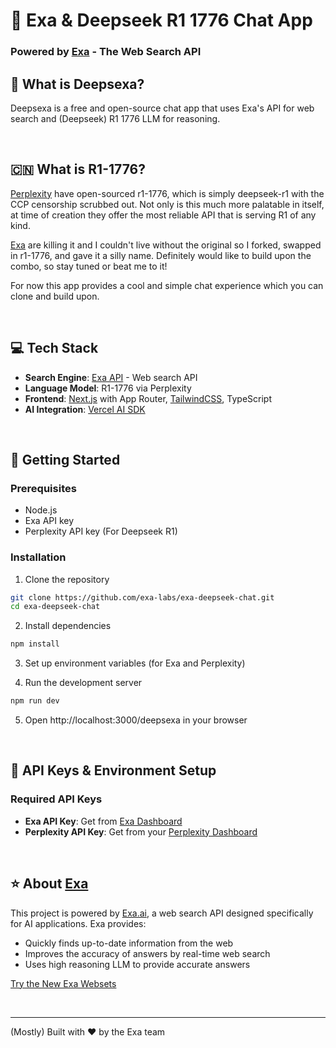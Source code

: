 # 💬 Exa & Deepseek R1 1776 Chat App
### Powered by [Exa](https://exa.ai) - The Web Search API


## 🎯 What is Deepsexa?

Deepsexa is a free and open-source chat app that uses Exa's API for web search and (Deepseek) R1 1776 LLM for reasoning.

<br>

## 🇨🇳 What is R1-1776? 

[Perplexity](https://www.perplexity.ai/hub/blog/open-sourcing-r1-1776) have open-sourced r1-1776, which is simply deepseek-r1 with the CCP censorship scrubbed out. Not only is this much more palatable in itself, at time of creation they offer the most reliable API that is serving R1 of any kind. 

[Exa](https://exa.ai) are killing it and I couldn't live without the original so I forked, swapped in r1-1776, and gave it a silly name. Definitely would like to build upon the combo, so stay tuned or beat me to it! 

For now this app provides a cool and simple chat experience which you can clone and build upon.

<br>

## 💻 Tech Stack
- **Search Engine**: [Exa API](https://exa.ai) - Web search API
- **Language Model**:  R1-1776 via Perplexity
- **Frontend**: [Next.js](https://nextjs.org/docs) with App Router, [TailwindCSS](https://tailwindcss.com), TypeScript
- **AI Integration**: [Vercel AI SDK](https://sdk.vercel.ai/docs/ai-sdk-core)

<br>

## 🚀 Getting Started

### Prerequisites
- Node.js
- Exa API key
- Perplexity API key (For Deepseek R1)

### Installation

1. Clone the repository
```bash
git clone https://github.com/exa-labs/exa-deepseek-chat.git
cd exa-deepseek-chat
```

2. Install dependencies
```bash
npm install
```

3. Set up environment variables (for Exa and Perplexity)

4. Run the development server
```bash
npm run dev
```

5. Open http://localhost:3000/deepsexa in your browser

<br>

## 🔑 API Keys & Environment Setup

### Required API Keys
* **Exa API Key**: Get from [Exa Dashboard](https://dashboard.exa.ai/api-keys)
* **Perplexity API Key**: Get from your [Perplexity Dashboard](https://www.perplexity.ai/settings/api)

<br>

## ⭐ About [Exa](https://exa.ai)

This project is powered by [Exa.ai](https://exa.ai), a web search API designed specifically for AI applications. Exa provides:

* Quickly finds up-to-date information from the web
* Improves the accuracy of answers by real-time web search
* Uses high reasoning LLM to provide accurate answers

[Try the New Exa Websets](https://exa.ai/websets)

<br>

---

(Mostly) Built with ❤️ by the Exa team 
